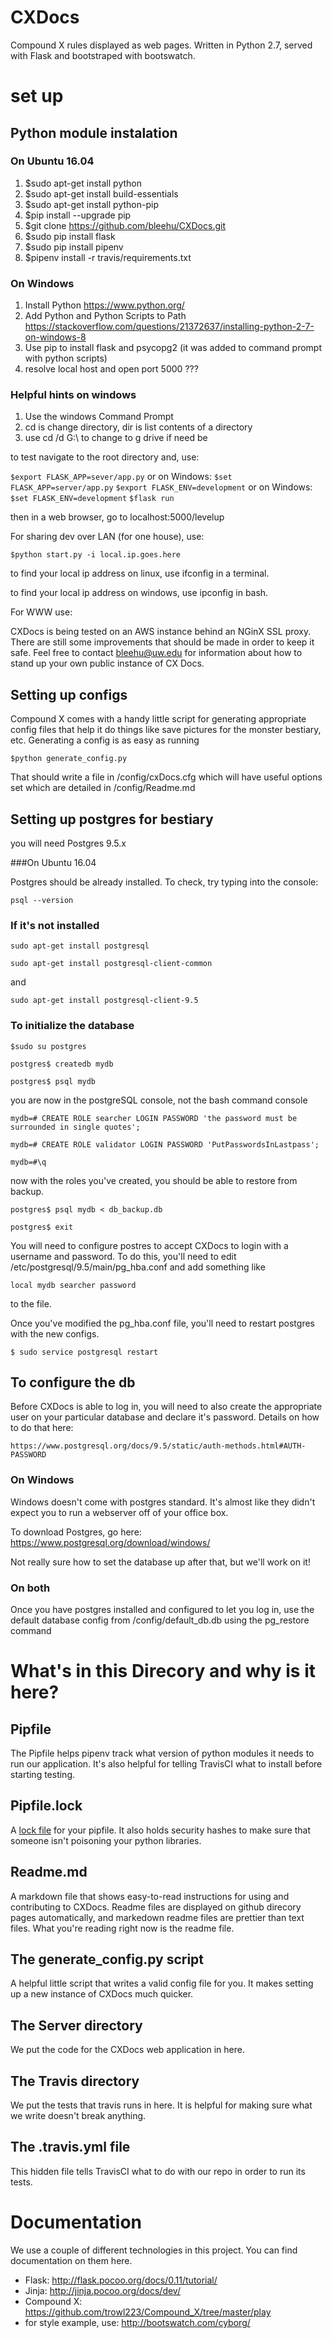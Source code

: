 # CXDocs
Compound X rules displayed as web pages. Written in Python 2.7, served with Flask and bootstraped with bootswatch.

# set up
## Python module instalation
### On Ubuntu 16.04 
1) $sudo apt-get install python
2) $sudo apt-get install build-essentials
2) $sudo apt-get install python-pip
4) $pip install --upgrade pip
1) $git clone https://github.com/bleehu/CXDocs.git
2) $sudo pip install flask 
3) $sudo pip install pipenv
4) $pipenv install -r travis/requirements.txt

### On Windows
1) Install Python https://www.python.org/
2) Add Python and Python Scripts to Path https://stackoverflow.com/questions/21372637/installing-python-2-7-on-windows-8
3) Use pip to install flask and psycopg2 (it was added to command prompt with python scripts)
4) resolve local host and open port 5000 ???

### Helpful hints on windows
1) Use the windows Command Prompt
2) cd is change directory, dir is list contents of a directory
3) use cd /d G:\ to change to g drive if need be


to test navigate to the root directory and, use:

`$export FLASK_APP=sever/app.py` or on Windows: `$set FLASK_APP=server/app.py`
`$export FLASK_ENV=development` or on Windows: `$set FLASK_ENV=development`
`$flask run`


then in a web browser, go to localhost:5000/levelup

For sharing dev over LAN (for one house), use:

`$python start.py -i local.ip.goes.here`

to find your local ip address on linux, use ifconfig in a terminal. 

to find your local ip address on windows, use ipconfig in bash.

For WWW use:

CXDocs is being tested on an AWS instance behind an NGinX SSL proxy. There are 
still some improvements that should be made in order to keep it safe. Feel free 
to contact bleehu@uw.edu for information about how to stand up your own public 
instance of CX Docs.


## Setting up configs

Compound X comes with a handy little script for generating appropriate config 
files that help it do things like save pictures for the monster bestiary, etc. 
Generating a config is as easy as running 

`$python generate_config.py`

That should write a file in /config/cxDocs.cfg which will have useful options 
set which are detailed in /config/Readme.md

## Setting up postgres for bestiary

you will need Postgres 9.5.x 

###On Ubuntu 16.04  

Postgres should be already installed. To check, try typing into the console: 

`psql --version`

### If it's not installed

`sudo apt-get install postgresql` 

`sudo apt-get install postgresql-client-common`

and

`sudo apt-get install postgresql-client-9.5`

### To initialize the database

`$sudo su postgres`

`postgres$ createdb mydb`

`postgres$ psql mydb`

you are now in the postgreSQL console, not the bash command console

`mydb=# CREATE ROLE searcher LOGIN PASSWORD 'the password must be surrounded in single quotes';`

`mydb=# CREATE ROLE validator LOGIN PASSWORD 'PutPasswordsInLastpass';`

`mydb=#\q`

now with the roles you've created, you should be able to restore from backup.

`postgres$ psql mydb < db_backup.db`

`postgres$ exit`

You will need to configure postres to accept CXDocs to login with a username and 
password. To do this, you'll need to edit /etc/postgresql/9.5/main/pg_hba.conf 
and add something like 

`local mydb searcher password`

to the file. 

Once you've modified the pg_hba.conf file, you'll need to restart postgres with the new configs.

`$ sudo service postgresql restart`

## To configure the db

Before CXDocs is able to log in, you will need to also create the appropriate 
user on your particular database and declare it's password. Details on how to 
do that here:

`https://www.postgresql.org/docs/9.5/static/auth-methods.html#AUTH-PASSWORD`

### On Windows

Windows doesn't come with postgres standard. It's almost like they didn't expect 
you to run a webserver off of your office box. 

To download Postgres, go here: https://www.postgresql.org/download/windows/

Not really sure how to set the database up after that, but we'll work on it!

### On both

Once you have postgres installed and configured to let you log in, use the 
default database config from /config/default_db.db using the pg_restore command


# What's in this Direcory and why is it here?

## Pipfile

The Pipfile helps pipenv track what version of python modules it needs to run
our application. It's also helpful for telling TravisCI what to install before
starting testing.

## Pipfile.lock

A [lock file](https://askubuntu.com/questions/530598/what-is-the-purpose-of-lock-file)
for your pipfile. It also holds security hashes to make sure that someone isn't
poisoning your python libraries.

## Readme.md

A markdown file that shows easy-to-read instructions for using and contributing
to CXDocs. Readme files are displayed on github direcory pages automatically,
and markedown readme files are prettier than text files. What you're reading
right now is the readme file.

## The generate_config.py script

A helpful little script that writes a valid config file for you. It makes 
setting up a new instance of CXDocs much quicker.

## The Server directory

We put the code for the CXDocs web application in here.

## The Travis directory

We put the tests that travis runs in here. It is helpful for making sure what 
we write doesn't break anything.

## The .travis.yml file

This hidden file tells TravisCI what to do with our repo in order to run its
tests.

# Documentation
We use a couple of different technologies in this project. You can find documentation on them here.
* Flask: http://flask.pocoo.org/docs/0.11/tutorial/
* Jinja: http://jinja.pocoo.org/docs/dev/
* Compound X: https://github.com/trowl223/Compound_X/tree/master/play
* for style example, use: http://bootswatch.com/cyborg/
